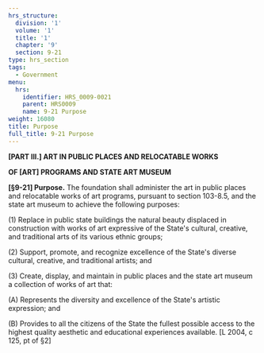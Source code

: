 ```yaml
---
hrs_structure:
  division: '1'
  volume: '1'
  title: '1'
  chapter: '9'
  section: 9-21
type: hrs_section
tags:
  - Government
menu:
  hrs:
    identifier: HRS_0009-0021
    parent: HRS0009
    name: 9-21 Purpose
weight: 16080
title: Purpose
full_title: 9-21 Purpose
---
```

**[PART III.] ART IN PUBLIC PLACES AND RELOCATABLE WORKS**

**OF [ART] PROGRAMS AND STATE ART MUSEUM**

**[§9-21] Purpose.** The foundation shall administer the art in public places and relocatable works of art programs, pursuant to section 103-8.5, and the state art museum to achieve the following purposes:

(1) Replace in public state buildings the natural beauty displaced in construction with works of art expressive of the State's cultural, creative, and traditional arts of its various ethnic groups;

(2) Support, promote, and recognize excellence of the State's diverse cultural, creative, and traditional artists; and

(3) Create, display, and maintain in public places and the state art museum a collection of works of art that:

(A) Represents the diversity and excellence of the State's artistic expression; and

(B) Provides to all the citizens of the State the fullest possible access to the highest quality aesthetic and educational experiences available. [L 2004, c 125, pt of §2]